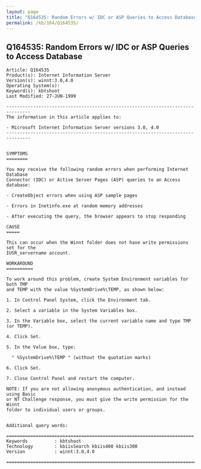 ```yaml
---
layout: page
title: "Q164535: Random Errors w/ IDC or ASP Queries to Access Database"
permalink: /kb/164/Q164535/
---
```


## Q164535: Random Errors w/ IDC or ASP Queries to Access Database

	Article: Q164535
	Product(s): Internet Information Server
	Version(s): winnt:3.0,4.0
	Operating System(s): 
	Keyword(s): kbtshoot
	Last Modified: 27-JUN-1999
	
	-------------------------------------------------------------------------------
	The information in this article applies to:
	
	- Microsoft Internet Information Server versions 3.0, 4.0 
	-------------------------------------------------------------------------------
	
	
	SYMPTOMS
	========
	
	You may receive the following random errors when performing Internet Database
	Connector (IDC) or Active Server Pages (ASP) queries to an Access database:
	
	- CreateObject errors when using ASP sample pages
	
	- Errors in Inetinfo.exe at random memory addresses
	
	- After executing the query, the browser appears to stop responding
	
	CAUSE
	=====
	
	This can occur when the Winnt folder does not have write permissions set for the
	IUSR_servername account.
	
	WORKAROUND
	==========
	
	To work around this problem, create System Environment variables for both TMP
	and TEMP with the value %SystemDrive%\TEMP, as shown below:
	
	1. In Control Panel System, click the Environment tab.
	
	2. Select a variable in the System Variables box.
	
	3. In the Variable box, select the current variable name and type TMP (or TEMP).
	
	4. Click Set.
	
	5. In the Value box, type:
	
	  " %SystemDrive%\TEMP " (without the quotation marks)
	
	6. Click Set.
	
	7. Close Control Panel and restart the computer.
	
	NOTE: If you are not allowing anonymous authentication, and instead using Basic
	or NT Challenge response, you must give the write permission for the Winnt
	folder to individual users or groups.
	
	
	Additional query words:
	
	======================================================================
	Keywords          : kbtshoot 
	Technology        : kbiisSearch kbiis400 kbiis300
	Version           : winnt:3.0,4.0
	
	=============================================================================
	
